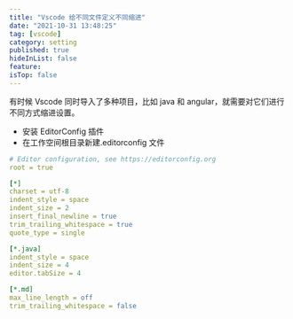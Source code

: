 ```yaml
---
title: "Vscode 给不同文件定义不同缩进"
date: "2021-10-31 13:48:25"
tag: [vscode]
category: setting
published: true
hideInList: false
feature:
isTop: false
---
```


有时候 Vscode 同时导入了多种项目，比如 java 和 angular，就需要对它们进行不同方式缩进设置。

- 安装 EditorConfig 插件
- 在工作空间根目录新建.editorconfig 文件

```yaml
# Editor configuration, see https://editorconfig.org
root = true

[*]
charset = utf-8
indent_style = space
indent_size = 2
insert_final_newline = true
trim_trailing_whitespace = true
quote_type = single

[*.java]
indent_style = space
indent_size = 4
editor.tabSize = 4

[*.md]
max_line_length = off
trim_trailing_whitespace = false
```
